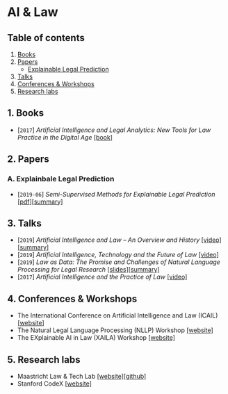 # AI & Law


## Table of contents
1. [Books](#books)
2. [Papers](#papers)
    - [Explainable Legal Prediction](#explainable)
3. [Talks](#talks)
4. [Conferences & Workshops](#conferences)
5. [Research labs](#labs)


## 1. Books <a name="books"></a>

- [`2017`] *Artificial Intelligence and Legal Analytics: New Tools for Law Practice in the Digital Age* [[book]](https://www.cambridge.org/core/books/artificial-intelligence-and-legal-analytics/E7D705EEF392501A1DB180645917E7E0)

## 2. Papers <a name="papers"></a>

### A. Explainbale Legal Prediction <a name="explainable"></a>

- [`2019-06`] *Semi-Supervised Methods for Explainable Legal Prediction* [[pdf]](https://www.researchgate.net/publication/334643454_Semi-Supervised_Methods_for_Explainable_Legal_Prediction)[[summary]](./summaries/branting2019explainable.md)



## 3. Talks <a name="talks"></a>

- [`2019`] *Artificial Intelligence and Law – An Overview and History* [[video]](https://www.youtube.com/watch?v=BG6YR0xGMRA)[[summary]](./summaries/surden2019history.md)
- [`2019`] *Artificial Intelligence, Technology and the Future of Law* [[video]](https://www.youtube.com/watch?v=UYSZeHqZnaA)
- [`2019`] *Law as Data: The Promise and Challenges of Natural Language Processing for Legal Research* [[slides]](https://drive.google.com/open?id=14zWlp2Hkm866MTup_oMZJa5T80fxsWtR)[[summary]](./summaries/dyevre2019nllp.md)
- [`2017`] *Artificial Intelligence and the Practice of Law* [[video]](https://www.youtube.com/watch?v=YNaT9VD8290)


## 4. Conferences & Workshops <a name="conferences"></a>

- The International Conference on Artificial Intelligence and Law (ICAIL) [[website]](https://dl.acm.org/doi/proceedings/10.1145/3322640#issue-downloads)
- The Natural Legal Language Processing (NLLP) Workshop [[website]](https://sites.google.com/view/nllp/nllp-2019)
- The EXplainable AI in Law (XAILA) Workshop [[website]](https://www.geist.re/xaila:start)


## 5. Research labs <a name="labs"></a>

- Maastricht Law & Tech Lab [[website]](https://www.maastrichtuniversity.nl/about-um/faculties/law/research/law-and-tech-lab)[[github]](https://github.com/maastrichtlawtech)
- Stanford CodeX [[website]](https://law.stanford.edu/codex-the-stanford-center-for-legal-informatics/)
